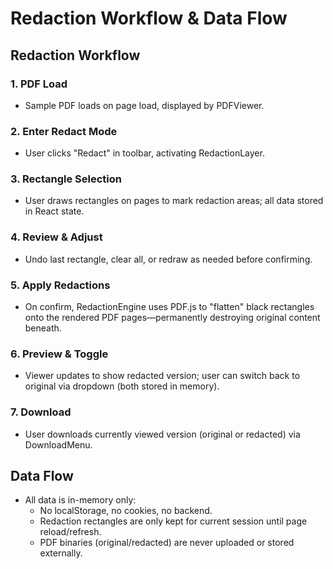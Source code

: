 # Redaction Workflow & Data Flow

## Redaction Workflow

### 1. PDF Load
- Sample PDF loads on page load, displayed by PDFViewer.

### 2. Enter Redact Mode
- User clicks "Redact" in toolbar, activating RedactionLayer.

### 3. Rectangle Selection
- User draws rectangles on pages to mark redaction areas; all data stored in React state.

### 4. Review & Adjust
- Undo last rectangle, clear all, or redraw as needed before confirming.

### 5. Apply Redactions
- On confirm, RedactionEngine uses PDF.js to "flatten" black rectangles onto the rendered PDF pages—permanently destroying original content beneath.

### 6. Preview & Toggle
- Viewer updates to show redacted version; user can switch back to original via dropdown (both stored in memory).

### 7. Download
- User downloads currently viewed version (original or redacted) via DownloadMenu.

## Data Flow
- All data is in-memory only:
  - No localStorage, no cookies, no backend.
  - Redaction rectangles are only kept for current session until page reload/refresh.
  - PDF binaries (original/redacted) are never uploaded or stored externally. 
